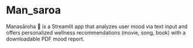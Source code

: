 # Man_saroa
Manasāroha 🌿 is a Streamlit app that analyzes user mood via text input and offers personalized wellness recommendations (movie, song, book) with a downloadable PDF mood report.

